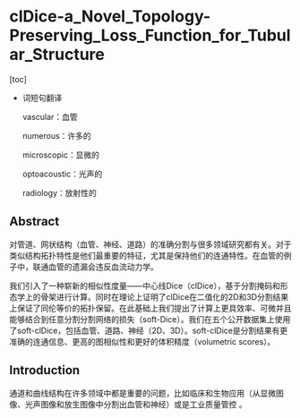 # clDice-a_Novel_Topology-Preserving_Loss_Function_for_Tubular_Structure

[toc]

- 词短句翻译

  vascular：血管
  
  numerous：许多的
  
  microscopic：显微的
  
  optoacoustic：光声的
  
  radiology：放射性的

## Abstract

对管道、网状结构（血管、神经、道路）的准确分割与很多领域研究都有关。对于类似结构拓扑特性是他们最重要的特征，尤其是保持他们的连通特性。在血管的例子中，联通血管的遗漏会违反血流动力学。

我们引入了一种崭新的相似性度量——中心线Dice（clDice），基于分割掩码和形态学上的骨架进行计算。同时在理论上证明了clDice在二值化的2D和3D分割结果上保证了同伦等价的拓扑保留。在此基础上我们提出了计算上更具效率、可微并且能够结合到任意分割分割网络的损失（soft-Dice）。我们在五个公开数据集上使用了soft-clDice，包括血管、道路、神经（2D、3D）。soft-clDice是分割结果有更准确的连通信息、更高的图相似性和更好的体积精度（volumetric scores）。

## Introduction

通道和曲线结构在许多领域中都是重要的问题，比如临床和生物应用（从显微图像、光声图像和放生图像中分割出血管和神经）或是工业质量管控 。